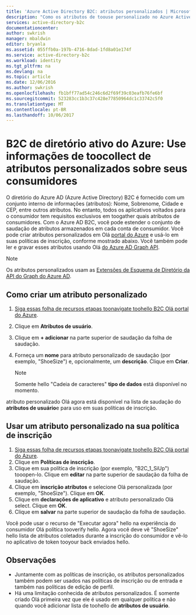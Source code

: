 ```yaml
---
title: 'Azure Active Directory B2C: atributos personalizados | Microsoft Docs'
description: "Como os atributos de toouse personalizado no Azure Active Directory B2C toocollect informações sobre seus consumidores"
services: active-directory-b2c
documentationcenter: 
author: swkrish
manager: mbaldwin
editor: bryanla
ms.assetid: 055ffb0a-197b-4716-8dad-1fd8a01e174f
ms.service: active-directory-b2c
ms.workload: identity
ms.tgt_pltfrm: na
ms.devlang: na
ms.topic: article
ms.date: 12/06/2016
ms.author: swkrish
ms.openlocfilehash: fb1bff77ad54c246c6d2f69f39c03eafb76fe6bf
ms.sourcegitcommit: 523283cc1b3c37c428e77850964dc1c33742c5f0
ms.translationtype: MT
ms.contentlocale: pt-BR
ms.lasthandoff: 10/06/2017
---
```

# <a name="azure-active-directory-b2c-use-custom-attributes-toocollect-information-about-your-consumers"></a>B2C de diretório ativo do Azure: Use informações de toocollect de atributos personalizados sobre seus consumidores
O diretório do Azure AD (Azure Active Directory) B2C é fornecido com um conjunto interno de informações (atributos): Nome, Sobrenome, Cidade e CEP, entre outros atributos. No entanto, todos os aplicativos voltados para o consumidor tem requisitos exclusivos em toogather quais atributos de consumidores. Com o Azure AD B2C, você pode estender o conjunto de saudação de atributos armazenados em cada conta de consumidor. Você pode criar atributos personalizados em Olá [portal do Azure](https://portal.azure.com/) e usá-lo em suas políticas de inscrição, conforme mostrado abaixo. Você também pode ler e gravar esses atributos usando Olá [do Azure AD Graph API](active-directory-b2c-devquickstarts-graph-dotnet.md).

> [!NOTE]
> Os atributos personalizados usam as [Extensões de Esquema de Diretório da API do Graph do Azure AD](https://msdn.microsoft.com/library/azure/dn720459.aspx).
> 
> 

## <a name="create-a-custom-attribute"></a>Como criar um atributo personalizado
1. [Siga essas folha de recursos etapas toonavigate toohello B2C Olá portal do Azure](active-directory-b2c-app-registration.md#navigate-to-b2c-settings).
2. Clique em **Atributos de usuário**.
3. Clique em **+ adicionar** na parte superior de saudação da folha de saudação.
4. Forneça um **nome** para atributo personalizado de saudação (por exemplo, "ShoeSize") e, opcionalmente, um **descrição**. Clique em **Criar**.
   
   > [!NOTE]
   > Somente hello "Cadeia de caracteres" **tipo de dados** está disponível no momento.
   > 
   > 

atributo personalizado Olá agora está disponível na lista de saudação do **atributos de usuário**e para uso em suas políticas de inscrição.

## <a name="use-a-custom-attribute-in-your-sign-up-policy"></a>Usar um atributo personalizado na sua política de inscrição
1. [Siga essas folha de recursos etapas toonavigate toohello B2C Olá portal do Azure](active-directory-b2c-app-registration.md#navigate-to-b2c-settings).
2. Clique em **Políticas de inscrição**.
3. Clique em sua política de inscrição (por exemplo, "B2C_1_SiUp") tooopen-lo. Clique em **editar** na parte superior de saudação da folha de saudação.
4. Clique em **inscrição atributos** e selecione Olá personalizada (por exemplo, "ShoeSize"). Clique em **OK**.
5. Clique em **declarações de aplicativo** e atributo personalizado Olá select. Clique em **OK**.
6. Clique em **salvar** na parte superior de saudação da folha de saudação.

Você pode usar o recurso de "Executar agora" hello na experiência do consumidor Olá política tooverify hello. Agora você deve vê "ShoeSize" hello lista de atributos coletados durante a inscrição do consumidor e vê-lo no aplicativo de token tooyour back enviados hello.

## <a name="notes"></a>Observações
* Juntamente com as políticas de inscrição, os atributos personalizados também podem ser usados nas políticas de inscrição ou de entrada e também nas políticas de edição de perfil.
* Há uma limitação conhecida de atributos personalizados. É somente criado Olá primeira vez que ele é usado em qualquer política e não quando você adicionar lista de toohello de **atributos de usuário**.

